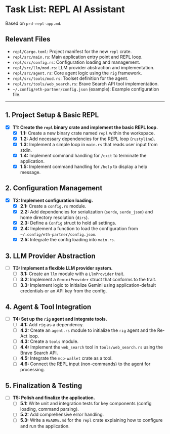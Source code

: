 # Task List: REPL AI Assistant

Based on `prd-repl-app.md`.

## Relevant Files
* `repl/Cargo.toml`: Project manifest for the new `repl` crate.
* `repl/src/main.rs`: Main application entry point and REPL loop.
* `repl/src/config.rs`: Configuration loading and management.
* `repl/src/llm/mod.rs`: LLM provider abstraction and implementation.
* `repl/src/agent.rs`: Core agent logic using the `rig` framework.
* `repl/src/tools/mod.rs`: Toolset definition for the agent.
* `repl/src/tools/web_search.rs`: Brave Search API tool implementation.
* `~/.config/eth-partner/config.json` (example): Example configuration file.

---

## 1. Project Setup & Basic REPL
- [x] **T1: Create the `repl` binary crate and implement the basic REPL loop.**
  - [x] **1.1:** Create a new binary crate named `repl` within the workspace.
  - [x] **1.2:** Add necessary dependencies for the REPL loop (`rustyline`).
  - [x] **1.3:** Implement a simple loop in `main.rs` that reads user input from stdin.
  - [x] **1.4:** Implement command handling for `/exit` to terminate the application.
  - [x] **1.5:** Implement command handling for `/help` to display a help message.

## 2. Configuration Management
- [x] **T2: Implement configuration loading.**
  - [x] **2.1:** Create a `config.rs` module.
  - [x] **2.2:** Add dependencies for serialization (`serde`, `serde_json`) and home directory resolution (`dirs`).
  - [x] **2.3:** Define a `Config` struct to hold all settings.
  - [x] **2.4:** Implement a function to load the configuration from `~/.config/eth-partner/config.json`.
  - [x] **2.5:** Integrate the config loading into `main.rs`.

## 3. LLM Provider Abstraction
- [ ] **T3: Implement a flexible LLM provider system.**
  - [ ] **3.1:** Create an `llm` module with a `LlmProvider` trait.
  - [ ] **3.2:** Implement a `GeminiProvider` struct that conforms to the trait.
  - [ ] **3.3:** Implement logic to initialize Gemini using application-default credentials or an API key from the config.

## 4. Agent & Tool Integration
- [ ] **T4: Set up the `rig` agent and integrate tools.**
  - [ ] **4.1:** Add `rig` as a dependency.
  - [ ] **4.2:** Create an `agent.rs` module to initialize the `rig` agent and the Re-Act loop.
  - [ ] **4.3:** Create a `tools` module.
  - [ ] **4.4:** Implement the `web_search` tool in `tools/web_search.rs` using the Brave Search API.
  - [ ] **4.5:** Integrate the `mcp-wallet` crate as a tool.
  - [ ] **4.6:** Connect the REPL input (non-commands) to the agent for processing.

## 5. Finalization & Testing
- [ ] **T5: Polish and finalize the application.**
  - [ ] **5.1:** Write unit and integration tests for key components (config loading, command parsing).
  - [ ] **5.2:** Add comprehensive error handling.
  - [ ] **5.3:** Write a `README.md` for the `repl` crate explaining how to configure and run the application.
